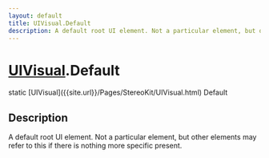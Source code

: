 ```yaml
---
layout: default
title: UIVisual.Default
description: A default root UI element. Not a particular element, but other elements may refer to this if there is nothing more specific present.
---
```

# [UIVisual]({{site.url}}/Pages/StereoKit/UIVisual.html).Default

<div class='signature' markdown='1'>
static [UIVisual]({{site.url}}/Pages/StereoKit/UIVisual.html) Default
</div>

## Description
A default root UI element. Not a particular element, but
other elements may refer to this if there is nothing more specific
present.

